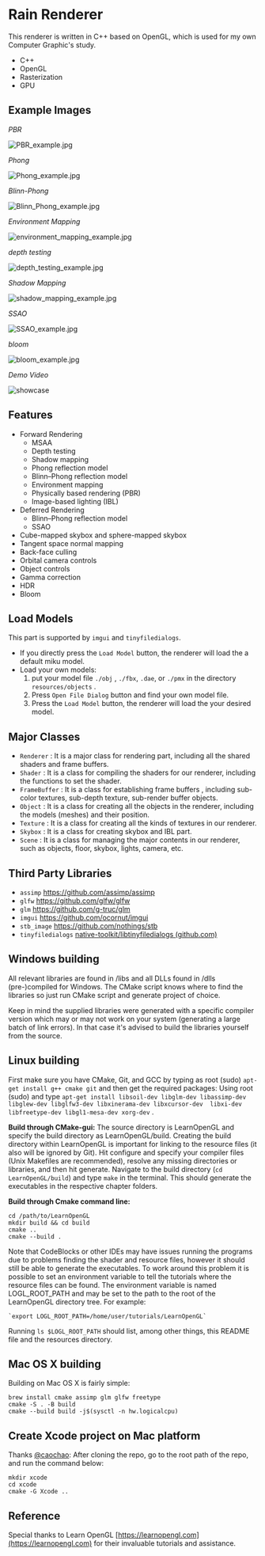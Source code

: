 # Rain Renderer

This renderer is written in C++ based on OpenGL, which is used for my own Computer Graphic's study.

- C++
- OpenGL
- Rasterization
- GPU

## Example Images

*PBR*

![PBR_example.jpg](images/PBR_example.jpg)

*Phong*

![Phong_example.jpg](images/Phong_example.jpg)

*Blinn-Phong*

![Blinn_Phong_example.jpg](images/Blinn_Phong_example.jpg)

*Environment Mapping*

![environment_mapping_example.jpg](images/environment_mapping_example.jpg)

*depth testing*

![depth_testing_example.jpg](images/depth_testing_example.jpg)

*Shadow Mapping*

![shadow_mapping_example.jpg](images/shadow_mapping_example.jpg)

*SSAO*

![SSAO_example.jpg](images/SSAO_example.jpg)

*bloom*

![bloom_example.jpg](images/bloom_example.jpg)

*Demo Video*

![showcase](images/showcase.gif)

## Features

- Forward Rendering
  - MSAA
  - Depth testing
  - Shadow mapping
  - Phong reflection model
  - Blinn–Phong reflection model
  - Environment mapping
  - Physically based rendering (PBR)
  - Image-based lighting (IBL)
- Deferred Rendering
  - Blinn–Phong reflection model
  - SSAO
- Cube-mapped skybox and sphere-mapped skybox
- Tangent space normal mapping
- Back-face culling
- Orbital camera controls
- Object controls
- Gamma correction
- HDR
- Bloom

## Load Models

This part is supported by `imgui` and `tinyfiledialogs`. 

- If you directly press the `Load Model` button, the renderer will load the a default miku model.
- Load your own models:
  1. put your model file `./obj` , `./fbx`, `.dae`, or `./pmx` in the directory `resources/objects` .
  2. Press `Open File Dialog` button and find your own model file.
  3. Press the `Load Model` button, the renderer will load the your desired model.

## Major Classes

- `Renderer` : It is a major class for rendering part, including all the shared shaders and frame buffers.
- `Shader` : It is a class for compiling the shaders for our renderer, including the functions to set the shader.
- `FrameBuffer` : It is a class for establishing frame buffers , including sub-color textures, sub-depth texture, sub-render buffer objects.
- `Object` : It is a class for creating all the objects in the renderer, including the models (meshes) and their position.
- `Texture` : It is a class for creating all the kinds of textures in our renderer.
- `Skybox` : It is a class for creating skybox and IBL part.
- `Scene` : It is a class for managing the major contents in our renderer, such as objects, floor, skybox, lights, camera, etc.

## Third Party Libraries

- `assimp` https://github.com/assimp/assimp
- `glfw` https://github.com/glfw/glfw
- `glm` https://github.com/g-truc/glm
- `imgui` https://github.com/ocornut/imgui
- `stb_image` https://github.com/nothings/stb
- `tinyfiledialogs` [native-toolkit/libtinyfiledialogs (github.com)](https://github.com/native-toolkit/libtinyfiledialogs?tab=readme-ov-file)

## Windows building
All relevant libraries are found in /libs and all DLLs found in /dlls (pre-)compiled for Windows. 
The CMake script knows where to find the libraries so just run CMake script and generate project of choice.

Keep in mind the supplied libraries were generated with a specific compiler version which may or may not work on your system (generating a large batch of link errors). In that case it's advised to build the libraries yourself from the source.

## Linux building
First make sure you have CMake, Git, and GCC by typing as root (sudo) `apt-get install g++ cmake git` and then get the required packages:
Using root (sudo) and type `apt-get install libsoil-dev libglm-dev libassimp-dev libglew-dev libglfw3-dev libxinerama-dev libxcursor-dev  libxi-dev libfreetype-dev libgl1-mesa-dev xorg-dev` .

**Build through CMake-gui:** The source directory is LearnOpenGL and specify the build directory as LearnOpenGL/build. Creating the build directory within LearnOpenGL is important for linking to the resource files (it also will be ignored by Git). Hit configure and specify your compiler files (Unix Makefiles are recommended), resolve any missing directories or libraries, and then hit generate. Navigate to the build directory (`cd LearnOpenGL/build`) and type `make` in the terminal. This should generate the executables in the respective chapter folders.

**Build through Cmake command line:**
```
cd /path/to/LearnOpenGL
mkdir build && cd build
cmake ..
cmake --build .
```

Note that CodeBlocks or other IDEs may have issues running the programs due to problems finding the shader and resource files, however it should still be able to generate the executables. To work around this problem it is possible to set an environment variable to tell the tutorials where the resource files can be found. The environment variable is named LOGL_ROOT_PATH and may be set to the path to the root of the LearnOpenGL directory tree. For example:

    `export LOGL_ROOT_PATH=/home/user/tutorials/LearnOpenGL`

Running `ls $LOGL_ROOT_PATH` should list, among other things, this README file and the resources directory.

## Mac OS X building
Building on Mac OS X is fairly simple:
```
brew install cmake assimp glm glfw freetype
cmake -S . -B build
cmake --build build -j$(sysctl -n hw.logicalcpu)
```
## Create Xcode project on Mac platform
Thanks [@caochao](https://github.com/caochao):
After cloning the repo, go to the root path of the repo, and run the command below:
```
mkdir xcode
cd xcode
cmake -G Xcode ..
```

## Reference

Special thanks to Learn OpenGL [https://learnopengl.com](https://learnopengl.com) for their invaluable tutorials and assistance.
